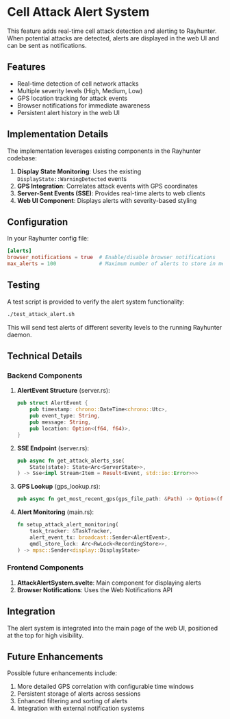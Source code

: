 # Cell Attack Alert System

This feature adds real-time cell attack detection and alerting to Rayhunter. When potential attacks are detected, alerts are displayed in the web UI and can be sent as notifications.

## Features

- Real-time detection of cell network attacks
- Multiple severity levels (High, Medium, Low)
- GPS location tracking for attack events
- Browser notifications for immediate awareness
- Persistent alert history in the web UI

## Implementation Details

The implementation leverages existing components in the Rayhunter codebase:

1. **Display State Monitoring**: Uses the existing `DisplayState::WarningDetected` events
2. **GPS Integration**: Correlates attack events with GPS coordinates
3. **Server-Sent Events (SSE)**: Provides real-time alerts to web clients
4. **Web UI Component**: Displays alerts with severity-based styling

## Configuration

In your Rayhunter config file:

```toml
[alerts]
browser_notifications = true  # Enable/disable browser notifications
max_alerts = 100              # Maximum number of alerts to store in memory
```

## Testing

A test script is provided to verify the alert system functionality:

```bash
./test_attack_alert.sh
```

This will send test alerts of different severity levels to the running Rayhunter daemon.

## Technical Details

### Backend Components

1. **AlertEvent Structure** (server.rs):
   ```rust
   pub struct AlertEvent {
       pub timestamp: chrono::DateTime<chrono::Utc>,
       pub event_type: String,
       pub message: String,
       pub location: Option<(f64, f64)>,
   }
   ```

2. **SSE Endpoint** (server.rs):
   ```rust
   pub async fn get_attack_alerts_sse(
       State(state): State<Arc<ServerState>>,
   ) -> Sse<impl Stream<Item = Result<Event, std::io::Error>>>
   ```

3. **GPS Lookup** (gps_lookup.rs):
   ```rust
   pub async fn get_most_recent_gps(gps_file_path: &Path) -> Option<(f64, f64)>
   ```

4. **Alert Monitoring** (main.rs):
   ```rust
   fn setup_attack_alert_monitoring(
       task_tracker: &TaskTracker,
       alert_event_tx: broadcast::Sender<AlertEvent>,
       qmdl_store_lock: Arc<RwLock<RecordingStore>>,
   ) -> mpsc::Sender<display::DisplayState>
   ```

### Frontend Components

1. **AttackAlertSystem.svelte**: Main component for displaying alerts
2. **Browser Notifications**: Uses the Web Notifications API

## Integration

The alert system is integrated into the main page of the web UI, positioned at the top for high visibility.

## Future Enhancements

Possible future enhancements include:

1. More detailed GPS correlation with configurable time windows
2. Persistent storage of alerts across sessions
3. Enhanced filtering and sorting of alerts
4. Integration with external notification systems
